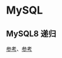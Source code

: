 # MySQL

## MySQL8 递归

[参考](https://www.jianshu.com/p/1343dd06b783)、[参考](https://blog.csdn.net/chengxi1014/article/details/114993382)